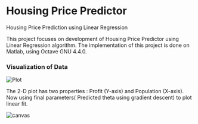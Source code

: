 # Housing Price Predictor
Housing Price Prediction using Linear Regression

This project focuses on development of Housing Price Predictor using Linear Regression algorithm. The implementation of this project is done on Matlab, using Octave GNU 4.4.0. 


### Visualization of Data

![Plot](https://user-images.githubusercontent.com/28994081/42132348-070a7c7c-7d34-11e8-83d8-23af8c8d9196.png)

The 2-D plot has two properties : Profit (Y-axis) and Population (X-axis).
Now using final parameters( Predicted theta using gradient descent) to plot linear fit.

![canvas](https://user-images.githubusercontent.com/28994081/43336844-f1aae094-91ef-11e8-8213-c50d4db821fa.png)

